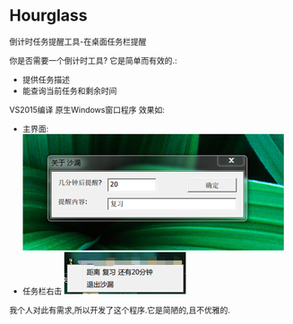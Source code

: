 # Hourglass
倒计时任务提醒工具-在桌面任务栏提醒

你是否需要一个倒计时工具?
它是简单而有效的.:
- 提供任务描述
- 能查询当前任务和剩余时间

VS2015编译
原生Windows窗口程序
效果如:

- 主界面:
![主界面](./main.png)
- 任务栏右击
![任务栏右键](./RC.png)

我个人对此有需求,所以开发了这个程序.它是简陋的,且不优雅的.
